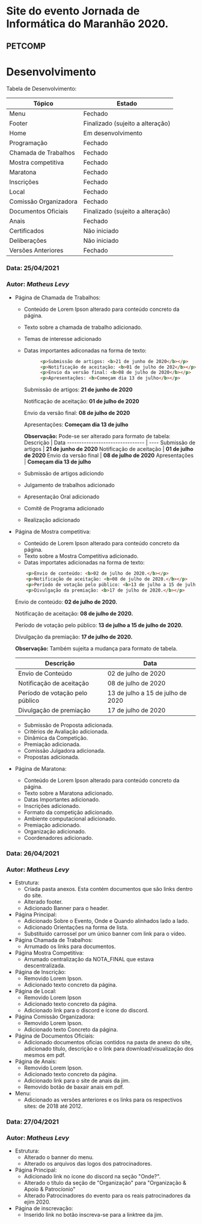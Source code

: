 # Site do evento Jornada de Informática do Maranhão 2020.
## PETCOMP

# Desenvolvimento
Tabela de Desenvolvimento:

Tópico                 | Estado
-----------------      | ------
Menu                   | Fechado 
Footer                 | Finalizado (sujeito a alteração)
Home                   | Em desenvolvimento
Programação            | Fechado
Chamada de Trabalhos   | Fechado
Mostra competitiva     | Fechado
Maratona               | Fechado
Inscrições             | Fechado
Local                  | Fechado
Comissão Organizadora  | Fechado
Documentos Oficiais    | Finalizado (sujeito a alteração)
Anais                  | Fechado
Certificados           | Não iniciado
Deliberações           | Não iniciado
Versões Anteriores     | Fechado



### Data: **25/04/2021**
### Autor: _Matheus Levy_
* Página de Chamada de Trabalhos:
   * Conteúdo de Lorem Ipson alterado para conteúdo concreto da página.
   * Texto sobre a chamada de trabalho adicionado.
   * Temas de interesse adicionado
   * Datas importantes adiconadas na forma de texto:
      ~~~html 
            <p>Submissão de artigos: <b>21 de junho de 2020</b></p> 
            <p>Notificação de aceitação: <b>01 de julho de 202</b></p> 
            <p>Envio da versão final: <b>08 de julho de 2020</b></p>
            <p>Apresentações: <b>Começam dia 13 de julho</b></p>
      ~~~
      
      Submissão de artigos: **21 de junho de 2020**
      
      Notificação de aceitação: **01 de julho de 2020**
      
      Envio da versão final: **08 de julho de 2020**
      
      Apresentações: **Começam dia 13 de julho**
      
      **Observação:** Pode-se ser alterado para formato de tabela:
      Descrição                        | Data
      -------------------------------- | ----
      Submissão de artigos             | **21 de junho de 2020**
      Notificação de aceitação         | **01 de julho de 2020**
      Envio da versão final            | **08 de julho de 2020**
      Apresentações                    | **Começam dia 13 de julho**
      
   * Submissão de artigos adiciondo
   * Julgamento de trabalhos adicionado
   * Apresentação Oral adicionado
   * Comitê de Programa adicionado
   * Realização adicionado

* Página de Mostra competitiva:
   * Conteúdo de Lorem Ipson alterado para conteúdo concreto da página.
   * Texto sobre a Mostra Competitiva adicionado.
   * Datas importates adicionadas na forma de texto:
   ~~~html
       <p>Envio de conteúdo: <b>02 de julho de 2020.</b></p>
       <p>Notificação de aceitação: <b>08 de julho de 2020.</b></p>
       <p>Período de votação pelo público: <b>13 de julho a 15 de julho de 2020.</b></p>
       <p>Divulgação da premiação: <b>17 de julho de 2020.</b></p>
   ~~~
   Envio de conteúdo: **02 de julho de 2020.**

   Notificação de aceitação: **08 de julho de 2020.**

   Período de votação pelo público: **13 de julho a 15 de julho de 2020.**

   Divulgação da premiação: **17 de julho de 2020.**
    
   **Observação:** Também sujeita a mudança para formato de tabela.
    
   Descrição                       | Data
   ------------------------------- | -----
   Envio de Conteúdo               | 02 de julho de 2020
   Notificação de aceitação        | 08 de julho de 2020
   Período de votação pelo público | 13 de julho a 15 de julho de 2020
   Divulgação de premiação         | 17 de julho de 2020
   
   * Submissão de Proposta adicionada.
   * Critérios de Avaliação adicionada.
   * Dinâmica da Competição.
   * Premiação adicionada.
   * Comissão Julgadora adicionada.
   * Propostas adicionada.

* Página de Maratona:
   * Conteúdo de Lorem Ipson alterado para conteúdo concreto da página.
   * Texto sobre a Maratona adicionado.
   * Datas Importantes adicionado.
   * Inscrições adicionado.
   * Formato da competição adicionado.
   * Ambiente computacional adicionado.
   * Premiação adicionado.
   * Organização adicionado.
   * Coordenadores adicionado.

### Data: **26/04/2021**
### Autor: _Matheus Levy_

* Estrutura:
  * Criada pasta anexos. Esta contém documentos que são links dentro do site.
  * Alterado footer.
  * Adicionado Banner para o header.
* Página Principal:
    * Adicionado Sobre o Evento, Onde e Quando alinhados lado a lado.
    * Adicionado Orientações na forma de lista.
    * Substituido carrossel por um único banner com link para o vídeo.
* Página Chamada de Trabalhos:
    * Arrumado os links para documentos.
* Página Mostra Competitiva:
    * Arrumado centralização da NOTA_FINAL que estava descentralizada.
* Página de Inscrição:
    * Removido Lorem Ipson.
    * Adicionado texto concreto da página.
* Página de Local:  
    * Removido Lorem Ipson
    * Adicionado texto concreto da página.
    * Adicionado link para o discord e ícone do discord.
* Página Comissão Organizadora:
    * Removido Lorem Ipson.
    * Adicionado texto Concreto da página.
* Página de Documentos Oficiais:
    * Adicionado documentos oficias contidos na pasta de anexo do site, adicionado título, descrição e o link para download/visualização dos mesmos em pdf.
* Página de Anais:
    * Removido Lorem Ipson.
    * Adicionado texto concreto da página.
    * Adicionado link para o site de anais da jim.
    * Removido botão de baxair anais em pdf.
* Menu:
    * Adicionado as versões anteriores e os links para os respectivos sites: de 2018 até 2012.

### Data: **27/04/2021**
### Autor: _Matheus Levy_

* Estrutura:
    * Alterado o banner do menu.
    * Alterado os arquivos das logos dos patrocinadores.
* Página Principal:
    * Adicionado link no ícone do discord na seção "Onde?".
    * Alterado o título da seção de "Organização" para "Organização & Apoio & Patrocíonio"
    * Alterado Patrocinadores do evento para os reais patrocinadores da ejim 2020.
* Página de inscrevação:
    * Inserido link no botão inscreva-se para a linktree da jim.
